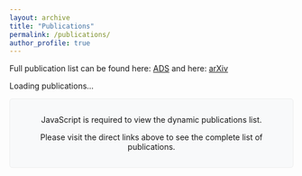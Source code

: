 ```yaml
---
layout: archive
title: "Publications"
permalink: /publications/
author_profile: true
---
```


Full publication list can be found here: [ADS](https://ui.adsabs.harvard.edu/search/q=orcid%3A0000-0002-5992-7586&sort=date%20desc%2C%20bibcode%20desc&p_=0) and here: [arXiv](https://arxiv.org/search/?query=sihan+yuan&searchtype=all&source=header)

<div id="publications-container">
  <p>Loading publications...</p>
</div>

<noscript>
  <div class="publication-notice">
    <p>JavaScript is required to view the dynamic publications list.</p>
    <p>Please visit the direct links above to see the complete list of publications.</p>
  </div>
</noscript>

<script src="https://code.jquery.com/jquery-3.6.0.min.js"></script>
<script>
$(document).ready(function() {
  // Simple approach: load the JSON file directly
  $.ajax({
    url: "/assets/js/publications.json",
    dataType: "json",
    cache: false,
    success: function(data) {
      const lastUpdated = data.last_updated || "";
      const publications = data.publications || [];
      
      if (publications.length > 0) {
        let html = "<div class='publications-list'>";
        
        // Add last updated info
        html += `<p class="last-updated">Last updated: ${lastUpdated}</p>`;
        
        // Add publications
        for (let i = 0; i < publications.length; i++) {
          const pub = publications[i];
          
          // Format citation count if available
          const citationBadge = pub.citation_count > 0 
            ? `<span class="citation-badge" title="Citation count">📄 ${pub.citation_count}</span>` 
            : '';
          
          html += `
            <div class="publication-item">
              <div class="publication-title">
                <a href="${pub.ads_link}" target="_blank">${pub.title}</a>
              </div>
              <div class="publication-authors">${pub.authors}</div>
              <div class="publication-journal">${pub.journal_info}</div>
              <div class="publication-metrics">
                ${citationBadge}
              </div>
              <div class="publication-links">
          `;
          
          // Add links
          if (pub.ads_link) {
            html += `<a href="${pub.ads_link}" target="_blank" class="pub-link">ADS</a>`;
          }
          
          if (pub.arxiv_link) {
            html += ` | <a href="${pub.arxiv_link}" target="_blank" class="pub-link">arXiv</a>`;
          }
          
          html += `
              </div>
            </div>
          `;
        }
        
        html += "</div>";
        
        // Display publications
        $("#publications-container").html(html);
      } else {
        $("#publications-container").html(`
          <div class="publication-notice">
            <p>No publications found.</p>
            <p>Please check back later or visit the direct links above.</p>
          </div>
        `);
      }
    },
    error: function() {
      // Simple error handling
      $("#publications-container").html(`
        <div class="publication-notice">
          <p>Unable to load publications data.</p>
          <p>Please visit the direct links above to see the complete list of publications.</p>
        </div>
      `);
    }
  });
});
</script>

<style>
.publications-list {
  padding: 0;
}

.last-updated {
  font-size: 0.8em;
  color: #777;
  margin-bottom: 1.5em;
  text-align: right;
}

.publication-item {
  margin-bottom: 1.5em;
  padding-bottom: 1em;
  border-bottom: 1px solid #eee;
}

.publication-title {
  font-weight: bold;
  margin-bottom: 0.3em;
}

.publication-title a {
  color: #2c3e50;
  text-decoration: none;
}

.publication-title a:hover {
  color: #3498db;
  text-decoration: underline;
}

.publication-authors {
  font-style: italic;
  margin-bottom: 0.3em;
}

.publication-journal {
  color: #666;
  margin-bottom: 0.3em;
}

.publication-metrics {
  margin-bottom: 0.3em;
}

.citation-badge {
  display: inline-block;
  background-color: #f1f8ff;
  color: #0366d6;
  border: 1px solid #c8e1ff;
  border-radius: 3px;
  padding: 0.1em 0.5em;
  font-size: 0.85em;
  margin-right: 0.5em;
}

.publication-links {
  font-size: 0.9em;
}

.pub-link {
  color: #3498db;
  text-decoration: none;
}

.pub-link:hover {
  text-decoration: underline;
}

.publication-notice {
  background-color: #f8f9fa;
  border: 1px solid #eee;
  padding: 1em;
  border-radius: 5px;
  text-align: center;
}
</style>
